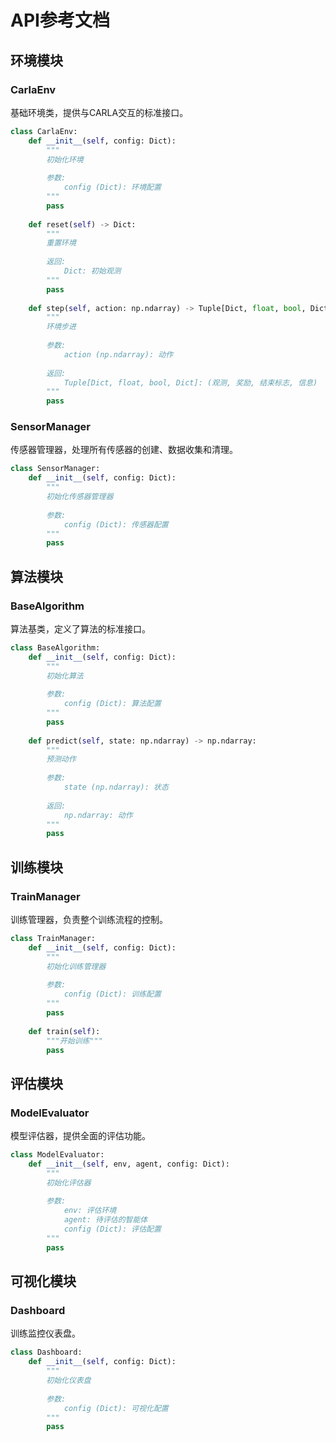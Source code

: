 # API参考文档

## 环境模块

### CarlaEnv
基础环境类，提供与CARLA交互的标准接口。

```python
class CarlaEnv:
    def __init__(self, config: Dict):
        """
        初始化环境
        
        参数:
            config (Dict): 环境配置
        """
        pass
        
    def reset(self) -> Dict:
        """
        重置环境
        
        返回:
            Dict: 初始观测
        """
        pass
        
    def step(self, action: np.ndarray) -> Tuple[Dict, float, bool, Dict]:
        """
        环境步进
        
        参数:
            action (np.ndarray): 动作
            
        返回:
            Tuple[Dict, float, bool, Dict]: (观测, 奖励, 结束标志, 信息)
        """
        pass
```

### SensorManager
传感器管理器，处理所有传感器的创建、数据收集和清理。

```python
class SensorManager:
    def __init__(self, config: Dict):
        """
        初始化传感器管理器
        
        参数:
            config (Dict): 传感器配置
        """
        pass
```

## 算法模块

### BaseAlgorithm
算法基类，定义了算法的标准接口。

```python
class BaseAlgorithm:
    def __init__(self, config: Dict):
        """
        初始化算法
        
        参数:
            config (Dict): 算法配置
        """
        pass
        
    def predict(self, state: np.ndarray) -> np.ndarray:
        """
        预测动作
        
        参数:
            state (np.ndarray): 状态
            
        返回:
            np.ndarray: 动作
        """
        pass
```

## 训练模块

### TrainManager
训练管理器，负责整个训练流程的控制。

```python
class TrainManager:
    def __init__(self, config: Dict):
        """
        初始化训练管理器
        
        参数:
            config (Dict): 训练配置
        """
        pass
        
    def train(self):
        """开始训练"""
        pass
```

## 评估模块

### ModelEvaluator
模型评估器，提供全面的评估功能。

```python
class ModelEvaluator:
    def __init__(self, env, agent, config: Dict):
        """
        初始化评估器
        
        参数:
            env: 评估环境
            agent: 待评估的智能体
            config (Dict): 评估配置
        """
        pass
```

## 可视化模块

### Dashboard
训练监控仪表盘。

```python
class Dashboard:
    def __init__(self, config: Dict):
        """
        初始化仪表盘
        
        参数:
            config (Dict): 可视化配置
        """
        pass
``` 